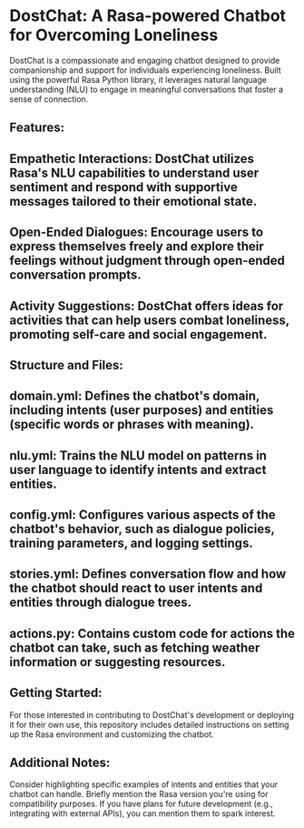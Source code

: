 # DostChat: A Rasa-powered Chatbot for Overcoming Loneliness

DostChat is a compassionate and engaging chatbot designed to provide companionship and support for individuals experiencing loneliness. Built using the powerful Rasa Python library, it leverages natural language understanding (NLU) to engage in meaningful conversations that foster a sense of connection.

## Features:

## Empathetic Interactions: DostChat utilizes Rasa's NLU capabilities to understand user sentiment and respond with supportive messages tailored to their emotional state.
## Open-Ended Dialogues: Encourage users to express themselves freely and explore their feelings without judgment through open-ended conversation prompts.
## Activity Suggestions: DostChat offers ideas for activities that can help users combat loneliness, promoting self-care and social engagement.
## Structure and Files:

## domain.yml: Defines the chatbot's domain, including intents (user purposes) and entities (specific words or phrases with meaning).
## nlu.yml: Trains the NLU model on patterns in user language to identify intents and extract entities.
## config.yml: Configures various aspects of the chatbot's behavior, such as dialogue policies, training parameters, and logging settings.
## stories.yml: Defines conversation flow and how the chatbot should react to user intents and entities through dialogue trees.
## actions.py: Contains custom code for actions the chatbot can take, such as fetching weather information or suggesting resources.
## Getting Started:

For those interested in contributing to DostChat's development or deploying it for their own use, this repository includes detailed instructions on setting up the Rasa environment and customizing the chatbot.

## Additional Notes:

Consider highlighting specific examples of intents and entities that your chatbot can handle.
Briefly mention the Rasa version you're using for compatibility purposes.
If you have plans for future development (e.g., integrating with external APIs), you can mention them to spark interest.
